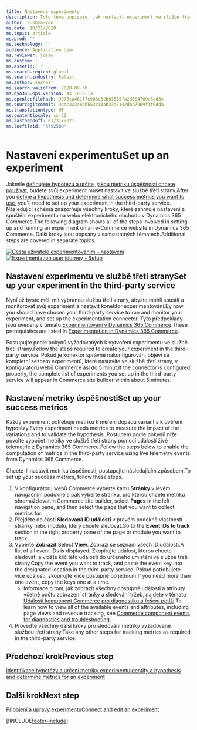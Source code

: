 ```yaml
---
title: Nastavení experimentu
description: Toto téma popisuje, jak nastavit experiment ve službě třetí strany.
author: sushma-rao
ms.date: 10/21/2020
ms.topic: article
ms.prod: ''
ms.technology: ''
audience: Application User
ms.reviewer: josaw
ms.custom: ''
ms.assetid: ''
ms.search.region: global
ms.search.industry: Retail
ms.author: sushmar
ms.search.validFrom: 2020-09-30
ms.dyn365.ops.version: AX 10.0.13
ms.openlocfilehash: 9976ca461f7e988c32b81565fa2d084709e5ad6e
ms.sourcegitcommit: 3cdc42346bb653c13ab33a7142dbb7969f1f6dda
ms.translationtype: HT
ms.contentlocale: cs-CZ
ms.lasthandoff: 03/31/2021
ms.locfileid: "5792500"
---
```

# <a name="set-up-an-experiment"></a><span data-ttu-id="b1e7f-103">Nastavení experimentu</span><span class="sxs-lookup"><span data-stu-id="b1e7f-103">Set up an experiment</span></span>

<span data-ttu-id="b1e7f-104">Jakmile [definujete hypotézu a určíte, jakou metriku úspěšnosti chcete používat](experimentation-identify.md), budete svůj experiment muset nastavit ve službě třetí strany.</span><span class="sxs-lookup"><span data-stu-id="b1e7f-104">After you [define a hypothesis and determine what success metrics you want to use](experimentation-identify.md), you'll need to set up your experiment in the third-party service.</span></span> <span data-ttu-id="b1e7f-105">Následující schéma znázorňuje všechny kroky, které zahrnuje nastavení a spuštění experimentu na webu elektronického obchodu v Dynamics 365 Commerce.</span><span class="sxs-lookup"><span data-stu-id="b1e7f-105">The following diagram shows all of the steps involved in setting up and running an experiment on an e-Commerce website in Dynamics 365 Commerce.</span></span> <span data-ttu-id="b1e7f-106">Další kroky jsou popsány v samostatných tématech.</span><span class="sxs-lookup"><span data-stu-id="b1e7f-106">Additional steps are covered in separate topics.</span></span>

<span data-ttu-id="b1e7f-107">[ ![Cesta uživatele experimentováním – nastavení](./media/experimentation_setup.svg) ](./media/experimentation_setup.svg#lightbox)</span><span class="sxs-lookup"><span data-stu-id="b1e7f-107">[ ![Experimentation user journey - Setup](./media/experimentation_setup.svg) ](./media/experimentation_setup.svg#lightbox)</span></span>


## <a name="set-up-your-experiment-in-the-third-party-service"></a><span data-ttu-id="b1e7f-108">Nastavení experimentu ve službě třetí strany</span><span class="sxs-lookup"><span data-stu-id="b1e7f-108">Set up your experiment in the third-party service</span></span>
<span data-ttu-id="b1e7f-109">Nyní už byste měli mít vybranou službu třetí strany, abyste mohli spustit a monitorovat svůj experiment a nastavit konektor experimentování.</span><span class="sxs-lookup"><span data-stu-id="b1e7f-109">By now you should have chosen your third-party service to run and monitor your experiment, and set up the experimentation connector.</span></span> <span data-ttu-id="b1e7f-110">Tyto předpoklady jsou uvedeny v tématu [Experimentování v Dynamics 365 Commerce](experimentation-overview.md).</span><span class="sxs-lookup"><span data-stu-id="b1e7f-110">These prerequisites are listed in  [Experimentation in Dynamics 365 Commerce](experimentation-overview.md).</span></span>

<span data-ttu-id="b1e7f-111">Postupujte podle pokynů vyžadovaných k vytvoření experimentu ve službě třetí strany.</span><span class="sxs-lookup"><span data-stu-id="b1e7f-111">Follow the steps required to create your experiment in the third-party service.</span></span> <span data-ttu-id="b1e7f-112">Pokud je konektor správně nakonfigurován, objeví se kompletní seznam experimentů, které nastavíte ve službě třetí strany, v konfigurátoru webů Commerce asi do 5 minut.</span><span class="sxs-lookup"><span data-stu-id="b1e7f-112">If the connector is configured properly, the complete list of experiments you set up in the third-party service will appear in Commerce site builder within about 5 minutes.</span></span>

## <a name="set-up-your-success-metrics"></a><span data-ttu-id="b1e7f-113">Nastavení metriky úspěšnosti</span><span class="sxs-lookup"><span data-stu-id="b1e7f-113">Set up your success metrics</span></span>
<span data-ttu-id="b1e7f-114">Každý experiment potřebuje metriku k měření dopadu variant a k ověření hypotézy.</span><span class="sxs-lookup"><span data-stu-id="b1e7f-114">Every experiment needs metrics to measure the impact of the variations and to validate the hypothesis.</span></span> <span data-ttu-id="b1e7f-115">Postupem podle pokynů níže povolte výpočet metriky ve službě třetí strany pomocí událostí živé telemetrie z Dynamics 365 Commerce.</span><span class="sxs-lookup"><span data-stu-id="b1e7f-115">Follow the steps below to enable the computation of metrics in the third-party service using live telemetry events from Dynamics 365 Commerce.</span></span>

<span data-ttu-id="b1e7f-116">Chcete-li nastavit metriku úspěšnosti, postupujte následujícím způsobem.</span><span class="sxs-lookup"><span data-stu-id="b1e7f-116">To set up your success metrics, follow these steps.</span></span>

1. <span data-ttu-id="b1e7f-117">V konfigurátoru webů Commerce vyberte kartu **Stránky** v levém navigačním podokně a pak vyberte stránku, pro kterou chcete metriku shromažďovat.</span><span class="sxs-lookup"><span data-stu-id="b1e7f-117">In Commerce site builder, select **Pages** in the left navigation pane, and then select the page that you want to collect metrics for.</span></span> 
1. <span data-ttu-id="b1e7f-118">Přejděte do části **Sledovaná ID událostí** v pravém podokně vlastností stránky nebo modulu, který chcete sledovat.</span><span class="sxs-lookup"><span data-stu-id="b1e7f-118">Go to the **Event IDs to track** section in the right property pane of the page or module you want to track.</span></span>
1. <span data-ttu-id="b1e7f-119">Vyberte **Zobrazit**.</span><span class="sxs-lookup"><span data-stu-id="b1e7f-119">Select **View**.</span></span> <span data-ttu-id="b1e7f-120">Zobrazí se seznam všech ID událostí.</span><span class="sxs-lookup"><span data-stu-id="b1e7f-120">A list of all event IDs is displayed.</span></span> <span data-ttu-id="b1e7f-121">Zkopírujte událost, kterou chcete sledovat, a vložte klíč této události do určeného umístění ve službě třetí strany.</span><span class="sxs-lookup"><span data-stu-id="b1e7f-121">Copy the event you want to track, and paste the event key into the designated location in the third-party service.</span></span> <span data-ttu-id="b1e7f-122">Pokud potřebujete více událostí, zkopírujte klíče postupně po jednom.</span><span class="sxs-lookup"><span data-stu-id="b1e7f-122">If you need more than one event, copy the keys one at a time.</span></span> 
    - <span data-ttu-id="b1e7f-123">Informace o tom, jak zobrazit všechny dostupné události a atributy včetně počtu zobrazení stránky a sledování tržeb, najdete v tématu [Události komponent Commerce pro diagnostiku a řešení potíží](dev-itpro/retail-component-events-diagnostics-troubleshooting.md).</span><span class="sxs-lookup"><span data-stu-id="b1e7f-123">To learn how to view all of the available events and attributes, including page views and revenue tracking, see [Commerce component events for diagnostics and troubleshooting](dev-itpro/retail-component-events-diagnostics-troubleshooting.md).</span></span>
1. <span data-ttu-id="b1e7f-124">Proveďte všechny další kroky pro sledování metriky vyžadované službou třetí strany.</span><span class="sxs-lookup"><span data-stu-id="b1e7f-124">Take any other steps for tracking metrics as required in the third-party service.</span></span>

## <a name="previous-step"></a><span data-ttu-id="b1e7f-125">Předchozí krok</span><span class="sxs-lookup"><span data-stu-id="b1e7f-125">Previous step</span></span>
[<span data-ttu-id="b1e7f-126">Identifikace hypotézy a určení metriky experimentu</span><span class="sxs-lookup"><span data-stu-id="b1e7f-126">Identify a hypothesis and determine metrics for an experiment</span></span>](experimentation-identify.md) 


## <a name="next-step"></a><span data-ttu-id="b1e7f-127">Další krok</span><span class="sxs-lookup"><span data-stu-id="b1e7f-127">Next step</span></span>
[<span data-ttu-id="b1e7f-128">Připojení a úpravy experimentu</span><span class="sxs-lookup"><span data-stu-id="b1e7f-128">Connect and edit an experiment</span></span>](experimentation-connect-edit.md)


[!INCLUDE[footer-include](../includes/footer-banner.md)]
